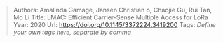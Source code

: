 > Authors: Amalinda Gamage, Jansen Christian o, Chaojie Gu, Rui Tan, Mo Li
> Title: LMAC: Efficient Carrier-Sense Multiple Access for LoRa
> Year: 2020
> Url: https://doi.org/10.1145/3372224.3419200
> Tags: *Define your own tags here, separate by comma*